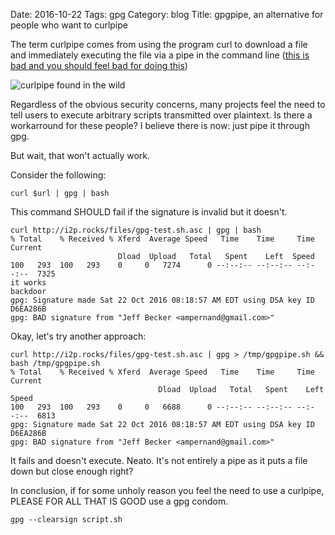 Date: 2016-10-22
Tags: gpg
Category: blog
Title: gpgpipe, an alternative for people who want to curlpipe

The term curlpipe comes from using the program curl to download a file and immediately executing the file via a pipe in the command line ([this is bad and you should feel bad for doing this](https://gnu.moe/wallofshame.md))

![curlpipe found in the wild]({filename}/images/gpg-pipe/curlpipe.jpg)

Regardless of the obvious security concerns, many projects feel the need to tell users to execute arbitrary scripts transmitted over plaintext. Is there a workarround for these people? I believe there is now: just pipe it through gpg.


But wait, that won't actually work.

Consider the following:

    curl $url | gpg | bash


This command SHOULD fail if the signature is invalid but it doesn't.

    curl http://i2p.rocks/files/gpg-test.sh.asc | gpg | bash
    % Total    % Received % Xferd  Average Speed   Time    Time     Time  Current
                            Dload  Upload   Total   Spent    Left  Speed
    100   293  100   293    0     0   7274      0 --:--:-- --:--:-- --:--:--  7325
    it works
    backdoor
    gpg: Signature made Sat 22 Oct 2016 08:18:57 AM EDT using DSA key ID D6EA286B
    gpg: BAD signature from "Jeff Becker <ampernand@gmail.com>"

Okay, let's try another approach:

    curl http://i2p.rocks/files/gpg-test.sh.asc | gpg > /tmp/gpgpipe.sh && bash /tmp/gpgpipe.sh 
    % Total    % Received % Xferd  Average Speed   Time    Time     Time  Current
                                     Dload  Upload   Total   Spent    Left  Speed
    100   293  100   293    0     0   6688      0 --:--:-- --:--:-- --:--:--  6813
    gpg: Signature made Sat 22 Oct 2016 08:18:57 AM EDT using DSA key ID D6EA286B
    gpg: BAD signature from "Jeff Becker <ampernand@gmail.com>"

It fails and doesn't execute. Neato. It's not entirely a pipe as it puts a file down but close enough right?

In conclusion, if for some unholy reason you feel the need to use a curlpipe, PLEASE FOR ALL THAT IS GOOD use a gpg condom.

    gpg --clearsign script.sh

